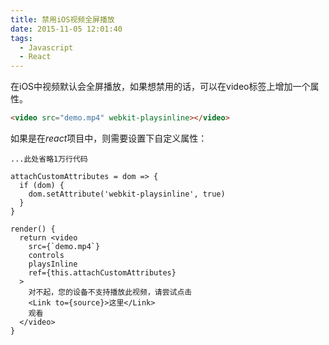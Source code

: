 ```yaml
---
title: 禁用iOS视频全屏播放
date: 2015-11-05 12:01:40
tags:
  - Javascript
  - React
---
```


在iOS中视频默认会全屏播放，如果想禁用的话，可以在video标签上增加一个属性。

```html
<video src="demo.mp4" webkit-playsinline></video>
```

如果是在*react*项目中，则需要设置下自定义属性：

```jsx{5,13,14}
...此处省略1万行代码

attachCustomAttributes = dom => {
  if (dom) {
    dom.setAttribute('webkit-playsinline', true)
  }
}

render() {
  return <video
    src={`demo.mp4`}
    controls
    playsInline
    ref={this.attachCustomAttributes}
  >
    对不起，您的设备不支持播放此视频，请尝试点击
    <Link to={source}>这里</Link>
    观看
  </video>
}

```